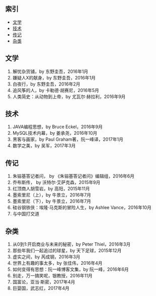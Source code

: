 ## 索引

- [文学](#文学)
- [技术](#技术)
- [传记](#传记)
- [杂类](#杂类)

## 文学

1. 解忧杂货铺，by 东野圭吾，2016年1月
1. 嫌疑人X的献身，by 东野圭吾，2016年1月
1. 白夜行，by 东野圭吾，2016年2月
1. 追风筝的人，by 卡勒德·胡赛尼，2016年5月
1. 人类简史：从动物到上帝，by 尤瓦尔·赫拉利，2016年9月

## 技术

1. JAVA编程思想，by Bruce Eckel，2016年9月
1. MySQL技术内幕，by 姜承尧，2016年10月
1. 黑客与画家，by Paul Graham著，阮一峰译，2017年1月
1. 数学之美，by 吴军，2017年3月

## 传记

1. 朱镕基答记者问， by 《朱镕基答记者问》编辑组，2016年6月
1. 乔布斯传， by 沃特尔·艾萨克森，2015年9月
1. 红顶商人胡雪岩，by 高阳，2015年11月
1. 墨索里尼（上），by 牛景立，2016年7月
1. 墨索里尼（下），by 牛景立，2016年7月
1. 硅谷钢铁侠：埃隆·马克斯的冒险人生，by Ashlee Vance，2016年10月
1. 与中国打交道

## 杂类

1. 从0到1:开启商业与未来的秘密，by Peter Thiel，2016年3月
1. 那些年我们一起追过的球星，by 天下足球，2015年12月
1. 虚实之间，by 芮成钢，2016年3月
1. 世界上有趣的事太多，by 张佳伟，2016年4月
1. 如何变得有思想：阮一峰博客文集，by 阮一峰，2016年6月
1. 别走，万一搞笑呢，银教授，2016年11月
1. 国富论，亚当·斯密，2017年4月
1. 巨婴国，武志红，2017年4月
